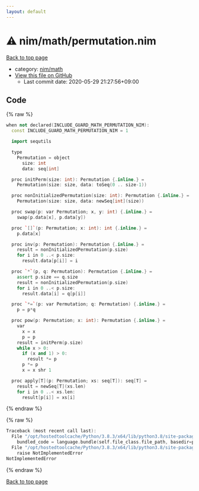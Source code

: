 ```yaml
---
layout: default
---
```


<!-- mathjax config similar to math.stackexchange -->
<script type="text/javascript" async
  src="https://cdnjs.cloudflare.com/ajax/libs/mathjax/2.7.5/MathJax.js?config=TeX-MML-AM_CHTML">
</script>
<script type="text/x-mathjax-config">
  MathJax.Hub.Config({
    TeX: { equationNumbers: { autoNumber: "AMS" }},
    tex2jax: {
      inlineMath: [ ['$','$'] ],
      processEscapes: true
    },
    "HTML-CSS": { matchFontHeight: false },
    displayAlign: "left",
    displayIndent: "2em"
  });
</script>

<script type="text/javascript" src="https://cdnjs.cloudflare.com/ajax/libs/jquery/3.4.1/jquery.min.js"></script>
<script src="https://cdn.jsdelivr.net/npm/jquery-balloon-js@1.1.2/jquery.balloon.min.js" integrity="sha256-ZEYs9VrgAeNuPvs15E39OsyOJaIkXEEt10fzxJ20+2I=" crossorigin="anonymous"></script>
<script type="text/javascript" src="../../../assets/js/copy-button.js"></script>
<link rel="stylesheet" href="../../../assets/css/copy-button.css" />


# :warning: nim/math/permutation.nim

<a href="../../../index.html">Back to top page</a>

* category: <a href="../../../index.html#bd14bd52ccff4808e6325845b40c8b47">nim/math</a>
* <a href="{{ site.github.repository_url }}/blob/master/nim/math/permutation.nim">View this file on GitHub</a>
    - Last commit date: 2020-05-29 21:27:56+09:00




## Code

<a id="unbundled"></a>
{% raw %}
```cpp
when not declared(INCLUDE_GUARD_MATH_PERMUTATION_NIM):
  const INCLUDE_GUARD_MATH_PERMUTATION_NIM = 1

  import sequtils

  type
    Permutation = object
      size: int
      data: seq[int]

  proc initPerm(size: int): Permutation {.inline.} =
    Permutation(size: size, data: toSeq(0 .. size-1))

  proc nonInitializedPermutation(size: int): Permutation {.inline.} =
    Permutation(size: size, data: newSeq[int](size))

  proc swap(p: var Permutation; x, y: int) {.inline.} =
    swap(p.data[x], p.data[y])

  proc `[]`(p: Permutation; x: int): int {.inline.} =
    p.data[x]

  proc inv(p: Permutation): Permutation {.inline.} =
    result = nonInitializedPermutation(p.size)
    for i in 0 ..< p.size:
      result.data[p[i]] = i

  proc `*`(p, q: Permutation): Permutation {.inline.} =
    assert p.size == q.size
    result = nonInitializedPermutation(p.size)
    for i in 0 ..< p.size:
      result.data[i] = q[p[i]]

  proc `*=`(p: var Permutation; q: Permutation) {.inline.} =
    p = p*q

  proc pow(p: Permutation; x: int): Permutation {.inline.} =
    var
      x = x
      p = p
    result = initPerm(p.size)
    while x > 0:
      if (x and 1) > 0:
        result *= p
      p *= p
      x = x shr 1

  proc apply[T](p: Permutation; xs: seq[T]): seq[T] =
    result = newSeq[T](xs.len)
    for i in 0 ..< xs.len:
      result[p[i]] = xs[i]

```
{% endraw %}

<a id="bundled"></a>
{% raw %}
```cpp
Traceback (most recent call last):
  File "/opt/hostedtoolcache/Python/3.8.3/x64/lib/python3.8/site-packages/online_judge_verify_helper-4.10.3-py3.8.egg/onlinejudge_verify/docs.py", line 349, in write_contents
    bundled_code = language.bundle(self.file_class.file_path, basedir=pathlib.Path.cwd())
  File "/opt/hostedtoolcache/Python/3.8.3/x64/lib/python3.8/site-packages/online_judge_verify_helper-4.10.3-py3.8.egg/onlinejudge_verify/languages/nim.py", line 86, in bundle
    raise NotImplementedError
NotImplementedError

```
{% endraw %}

<a href="../../../index.html">Back to top page</a>

